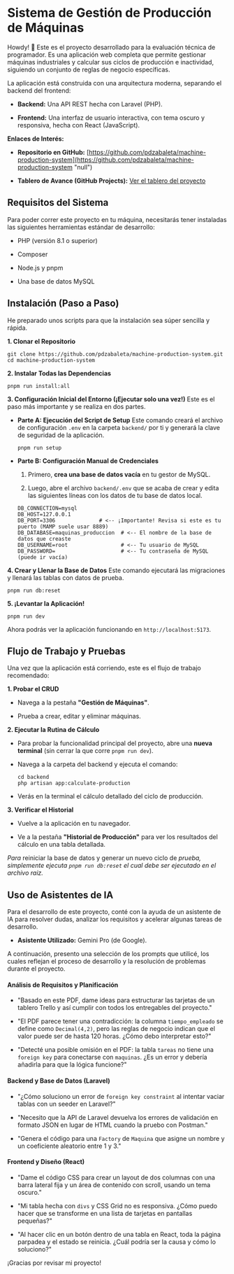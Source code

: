 
# Sistema de Gestión de Producción de Máquinas

Howdy! 🤠 Este es el proyecto desarrollado para la evaluación técnica de programador. Es una aplicación web completa que permite gestionar máquinas industriales y calcular sus ciclos de producción e inactividad, siguiendo un conjunto de reglas de negocio específicas.

La aplicación está construida con una arquitectura moderna, separando el backend del frontend:

-   **Backend:** Una API REST hecha con Laravel (PHP).
    
-   **Frontend:** Una interfaz de usuario interactiva, con tema oscuro y responsiva, hecha con React (JavaScript).
    

**Enlaces de Interés:**

-   **Repositorio en GitHub:**  [https://github.com/pdzabaleta/machine-production-system](https://github.com/pdzabaleta/machine-production-system "null")
    
-   **Tablero de Avance (GitHub Projects):**  [Ver el tablero del proyecto](https://github.com/users/pdzabaleta/projects/3/views/1 "null")
    


## Requisitos del Sistema

Para poder correr este proyecto en tu máquina, necesitarás tener instaladas las siguientes herramientas estándar de desarrollo:

-   PHP (versión 8.1 o superior)
    
-   Composer
    
-   Node.js y pnpm
    
-   Una base de datos MySQL
    

## Instalación (Paso a Paso)

He preparado unos scripts para que la instalación sea súper sencilla y rápida.

**1. Clonar el Repositorio**

```
git clone https://github.com/pdzabaleta/machine-production-system.git
cd machine-production-system

```

**2. Instalar Todas las Dependencias**

```
pnpm run install:all

```

**3. Configuración Inicial del Entorno (¡Ejecutar solo una vez!)** Este es el paso más importante y se realiza en dos partes.

-   **Parte A: Ejecución del Script de Setup** Este comando creará el archivo de configuración `.env` en la carpeta `backend/` por ti y generará la clave de seguridad de la aplicación.
    
    ```
    pnpm run setup
    
    ```
    
-   **Parte B: Configuración Manual de Credenciales**
    
    1.  Primero, **crea una base de datos vacía** en tu gestor de MySQL.
        
    2.  Luego, abre el archivo `backend/.env` que se acaba de crear y edita las siguientes líneas con los datos de tu base de datos local.
        
    
    ```
    DB_CONNECTION=mysql
    DB_HOST=127.0.0.1
    DB_PORT=3306              # <-- ¡Importante! Revisa si este es tu puerto (MAMP suele usar 8889)
    DB_DATABASE=maquinas_produccion  # <-- El nombre de la base de datos que creaste
    DB_USERNAME=root                 # <-- Tu usuario de MySQL
    DB_PASSWORD=                     # <-- Tu contraseña de MySQL (puede ir vacía)
    
    ```
    

**4. Crear y Llenar la Base de Datos** Este comando ejecutará las migraciones y llenará las tablas con datos de prueba.

```
pnpm run db:reset

```

**5. ¡Levantar la Aplicación!**

```
pnpm run dev

```

Ahora podrás ver la aplicación funcionando en `http://localhost:5173`.

## Flujo de Trabajo y Pruebas

Una vez que la aplicación está corriendo, este es el flujo de trabajo recomendado:

**1. Probar el CRUD**

-   Navega a la pestaña **"Gestión de Máquinas"**.
    
-   Prueba a crear, editar y eliminar máquinas.
    

**2. Ejecutar la Rutina de Cálculo**

-   Para probar la funcionalidad principal del proyecto, abre una **nueva terminal** (sin cerrar la que corre `pnpm run dev`).
    
-   Navega a la carpeta del backend y ejecuta el comando:
    
    ```
    cd backend
    php artisan app:calculate-production
    
    ```
    
-   Verás en la terminal el cálculo detallado del ciclo de producción.
    

**3. Verificar el Historial**

-   Vuelve a la aplicación en tu navegador.
    
-   Ve a la pestaña **"Historial de Producción"** para ver los resultados del cálculo en una tabla detallada.
    

_Para_ reiniciar la base de datos y generar un nuevo ciclo de _prueba, simplemente ejecuta `pnpm run db:reset` el cual debe ser ejecutado en el archivo raiz._

## Uso de Asistentes de IA

Para el desarrollo de este proyecto, conté con la ayuda de un asistente de IA para resolver dudas, analizar los requisitos y acelerar algunas tareas de desarrollo.

-   **Asistente Utilizado:** Gemini Pro (de Google).
    

A continuación, presento una selección de los prompts que utilicé, los cuales reflejan el proceso de desarrollo y la resolución de problemas durante el proyecto.

#### **Análisis de Requisitos y Planificación**

-   "Basado en este PDF, dame ideas para estructurar las tarjetas de un tablero Trello y así cumplir con todos los entregables del proyecto."
    
-   "El PDF parece tener una contradicción: la columna `tiempo_empleado` se define como `Decimal(4,2)`, pero las reglas de negocio indican que el valor puede ser de hasta 120 horas. ¿Cómo debo interpretar esto?"
    
-   "Detecté una posible omisión en el PDF: la tabla `tareas` no tiene una `foreign key` para conectarse con `maquinas`. ¿Es un error y debería añadirla para que la lógica funcione?"
    

#### **Backend y Base de Datos (Laravel)**

-   "¿Cómo soluciono un error de `foreign key constraint` al intentar vaciar tablas con un seeder en Laravel?"
    
-   "Necesito que la API de Laravel devuelva los errores de validación en formato JSON en lugar de HTML cuando la pruebo con Postman."
    
-   "Genera el código para una `Factory` de `Maquina` que asigne un nombre y un coeficiente aleatorio entre 1 y 3."
    

#### **Frontend y Diseño (React)**

-   "Dame el código CSS para crear un layout de dos columnas con una barra lateral fija y un área de contenido con scroll, usando un tema oscuro."
    
-   "Mi tabla hecha con `divs` y CSS Grid no es responsiva. ¿Cómo puedo hacer que se transforme en una lista de tarjetas en pantallas pequeñas?"
    
-   "Al hacer clic en un botón dentro de una tabla en React, toda la página parpadea y el estado se reinicia. ¿Cuál podría ser la causa y cómo lo soluciono?"
    

¡Gracias por revisar mi proyecto!